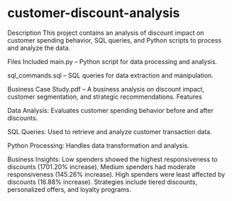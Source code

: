 # customer-discount-analysis
Description
This project contains an analysis of discount impact on customer spending behavior, SQL queries, and Python scripts to process and analyze the data.

Files Included
main.py – Python script for data processing and analysis.

sql_commands.sql – SQL queries for data extraction and manipulation.

Business Case Study.pdf – A business analysis on discount impact, customer segmentation, and strategic recommendations.
Features

Data Analysis: Evaluates customer spending behavior before and after discounts.

SQL Queries: Used to retrieve and analyze customer transaction data.

Python Processing: Handles data transformation and analysis.

Business Insights:
Low spenders showed the highest responsiveness to discounts (1701.20% increase).
Medium spenders had moderate responsiveness (145.26% increase).
High spenders were least affected by discounts (16.88% increase).
Strategies include tiered discounts, personalized offers, and loyalty programs.
